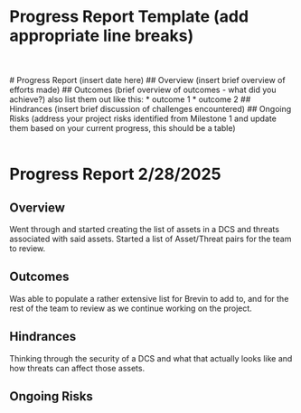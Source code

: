 # Progress Report Template (add appropriate line breaks)
<br>
<br>
# Progress Report (insert date here)
## Overview
(insert brief overview of efforts made)
## Outcomes
(brief overview of outcomes - what did you achieve?)
also list them out like this:
* outcome 1
* outcome 2
## Hindrances
(insert brief discussion of challenges encountered)
## Ongoing Risks
(address your project risks identified from Milestone 1 and update them based on your current progress, this should be a table)


<br>
<br>


# Progress Report 2/28/2025
## Overview
Went through and started creating the list of assets in a DCS and threats associated with said assets. Started a list of Asset/Threat pairs for the team to review. 

## Outcomes
Was able to populate a rather extensive list for Brevin to add to, and for the rest of the team to review as we continue working on the project. 


## Hindrances
Thinking through the security of a DCS and what that actually looks like and how threats can affect those assets. 

## Ongoing Risks
